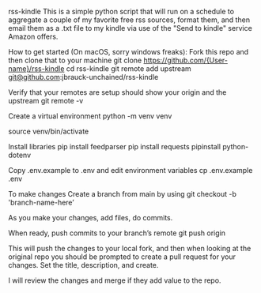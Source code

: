 rss-kindle
This is a simple python script that will run on a schedule to aggregate a couple of my favorite free rss sources, format them, and then email them as a .txt file to my kindle via use of the "Send to kindle" service Amazon offers.

How to get started (On macOS, sorry windows freaks):
Fork this repo and then clone that to your machine
git clone https://github.com/{User-name}/rss-kindle cd rss-kindle git remote add upstream git@github.com:jbrauck-unchained/rss-kindle

Verify that your remotes are setup should show your origin and the upstream git remote -v

Create a virtual environment
python -m venv venv

source venv/bin/activate

Install libraries
pip install feedparser pip install requests pipinstall python-dotenv

Copy .env.example to .env and edit environment variables
cp .env.example .env

To make changes
Create a branch from main by using git checkout -b 'branch-name-here’

As you make your changes, add files, do commits.

When ready, push commits to your branch’s remote git push origin

This will push the changes to your local fork, and then when looking at the original repo you should be prompted to create a pull request for your changes. Set the title, description, and create.

I will review the changes and merge if they add value to the repo.
